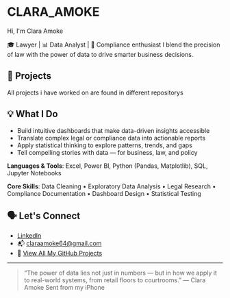 # CLARA_AMOKE
 Hi, I'm Clara Amoke

🎓 Lawyer | 📊 Data Analyst | 📌 Compliance enthusiast 
I blend the precision of law with the power of data to drive smarter business decisions.

## 💼 Projects
All projects i have worked on are found in different repositorys

## 💡 What I Do

- Build intuitive dashboards that make data-driven insights accessible 
- Translate complex legal or compliance data into actionable reports 
- Apply statistical thinking to explore patterns, trends, and gaps 
- Tell compelling stories with data — for business, law, and policy

**Languages & Tools**: 
Excel, Power BI, Python (Pandas, Matplotlib), SQL, Jupyter Notebooks

**Core Skills**: 
Data Cleaning • Exploratory Data Analysis • Legal Research • Compliance Documentation • Dashboard Design • Statistical Testing


## 🗣️ Let's Connect

- [LinkedIn](https://www.linkedin.com/in/claraamoke) 
- 📬 claraamoke64@gmail.com 
- 📁 [View All My GitHub Projects](https://github.com/claramoke)

---

> “The power of data lies not just in numbers — but in how we apply it to real-world systems, from retail floors to courtrooms.” 
> — Clara Amoke
Sent from my iPhone
